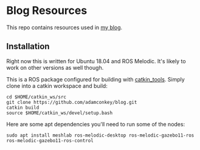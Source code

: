 # Blog Resources

This repo contains resources used in [my blog](https://medium.com/@adamconkey).

## Installation

Right now this is written for Ubuntu 18.04 and ROS Melodic. It's likely to work on other versions as well though.

This is a ROS package configured for building with [catkin_tools](https://catkin-tools.readthedocs.io/en/latest/installing.html). Simply clone into a catkin workspace and build:

```
cd $HOME/catkin_ws/src
git clone https://github.com/adamconkey/blog.git
catkin build
source $HOME/catkin_ws/devel/setup.bash
```

Here are some apt dependencies you'll need to run some of the nodes:

```
sudo apt install meshlab ros-melodic-desktop ros-melodic-gazebo11-ros ros-melodic-gazebo11-ros-control
```
